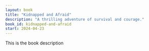 ```yaml
---
layout: book
title: "Kidnapped and Afraid"
description: "A thrilling adventure of survival and courage."
book_id: kidnapped-and-afraid
start: 2024-04-23
---
```

This is the book description
